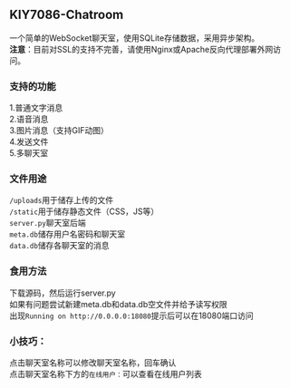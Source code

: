 ## KIY7086-Chatroom
一个简单的WebSocket聊天室，使用SQLite存储数据，采用异步架构。<br>
**注意**：目前对SSL的支持不完善，请使用Nginx或Apache反向代理部署外网访问。

### 支持的功能
1.普通文字消息<br>
2.语音消息<br>
3.图片消息（支持GIF动图）<br>
4.发送文件<br>
5.多聊天室

### 文件用途
`/uploads`用于储存上传的文件<br>
`/static`用于储存静态文件（CSS，JS等）<br>
`server.py`聊天室后端<br>
`meta.db`储存用户名密码和聊天室<br>
`data.db`储存各聊天室的消息<br>

### 食用方法
下载源码，然后运行server.py<br>
如果有问题尝试新建meta.db和data.db空文件并给予读写权限<br>
出现`Running on http://0.0.0.0:18080`提示后可以在18080端口访问

### 小技巧：
点击聊天室名称可以修改聊天室名称，回车确认<br>
点击聊天室名称下方的`在线用户：`可以查看在线用户列表<br>
